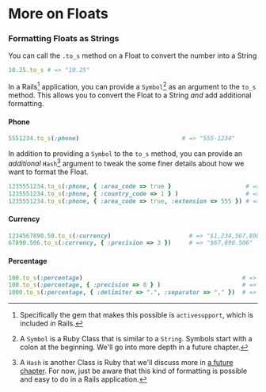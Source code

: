 # More on Floats

### Formatting Floats as Strings

You can call the `.to_s` method on a Float to convert the number into a String

```ruby
10.25.to_s # => "10.25"
```

In a Rails[^Rails] application, you can provide a `Symbol`[^Symbol] as an argument to the `to_s` method. This allows you to convert the Float to a String _and_ add additional formatting.

[^Rails]: Specifically the gem that makes this possible is `activesupport`, which is included _in_ Rails.

#### Phone

```ruby
5551234.to_s(:phone)                             # => "555-1234"
```

In addition to providing a `Symbol` to the `to_s` method, you can provide an _additional_ `Hash`[^Hash] argument to tweak the some finer details about how we want to format the Float.

[^Symbol]: A `Symbol` is a Ruby Class that is similar to a `String`. Symbols start with a colon at the beginning. We'll go into more depth in a future chapter. 

```ruby
1235551234.to_s(:phone, { :area_code => true }                     # => "(123) 555-1234"
1235551234.to_s(:phone, { :country_code => 1 } )                   # => "+1-123-555-1234"
1235551234.to_s(:phone, { :area_code => true, :extension => 555 }) # => (123) 555-1234 x 555
```

[^Hash]: A `Hash` is another Class is Ruby that we'll discuss more in [a future chapter](https://chapters.firstdraft.com/chapters/767). For now, just be aware that this kind of formatting is possible and easy to do in a Rails application.

#### Currency

```ruby
1234567890.50.to_s(:currency)                      # => "$1,234,567,890.50"
67890.506.to_s(:currency, { :precision => 3 })     # => "$67,890.506"
```

#### Percentage

```ruby
100.to_s(:percentage)                                             # => "100.000%"
100.to_s(:percentage, { :precision => 0 } )                       # => "100%"
1000.to_s(:percentage, { :delimiter => ".", :separator => "," })  # => "1.000,000%"
```
